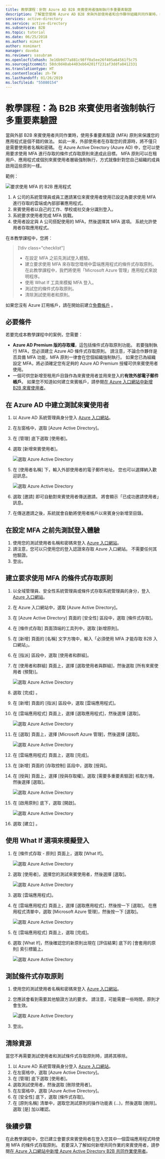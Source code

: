 ```yaml
---
title: 教學課程：針對 Azure AD B2B 來賓使用者強制執行多重要素驗證
description: 了解當您使用 Azure AD B2B 來與外部使用者和合作夥伴組織共同作業時，如何要求使用多重要素驗證 (MFA)。
services: active-directory
ms.service: active-directory
ms.subservice: B2B
ms.topic: tutorial
ms.date: 06/25/2018
ms.author: mimart
author: msmimart
manager: daveba
ms.reviewer: sasubram
ms.openlocfilehash: 3e16b9d77a881c98ff0a5ee26f405a64561f5c75
ms.sourcegitcommit: 58dc0d48ab4403eb64201ff231af3ddfa8412331
ms.translationtype: HT
ms.contentlocale: zh-TW
ms.lasthandoff: 01/26/2019
ms.locfileid: "55080154"
---
```

# <a name="tutorial-enforce-multi-factor-authentication-for-b2b-guest-users"></a>教學課程：為 B2B 來賓使用者強制執行多重要素驗證

當與外部 B2B 來賓使用者共同作業時，使用多重要素驗證 (MFA) 原則來保護您的應用程式是個不錯的做法。 如此一來，外部使用者在存取您的資源時，將不僅只是需要使用者名稱和密碼。 在 Azure Active Directory (Azure AD) 中，您可以使用要求使用 MFA 進行存取的條件式存取原則來達成此目標。 MFA 原則可以在租用戶、應用程式或個別來賓使用者層級強制執行，方式就像針對您自己組織的成員啟用這些原則一樣。

範例：

![要求使用 MFA 的 B2B 應用程式](media/tutorial-mfa/aad-b2b-mfa-example.png)

1.  A 公司的系統管理員或員工邀請某位來賓使用者使用已設定為要求使用 MFA 進行存取的雲端或內部部署應用程式。
2.  來賓使用者以自己的工作、學校或社交身分識別登入。 
3.  系統要求使用者完成 MFA 挑戰。 
4.  使用者設定與 A 公司搭配使用的 MFA，然後選擇其 MFA 選項。 系統允許使用者存取應用程式。

在本教學課程中，您將：

> [!div class="checklist"]
> * 在設定 MFA 之前先測試登入體驗。
> * 建立要求使用 MFA 來存取您環境中雲端應用程式的條件式存取原則。 在此教學課程中，我們將使用「Microsoft Azure 管理」應用程式來說明程序。
> * 使用 What If 工具來模擬 MFA 登入。
> * 測試您的條件式存取原則。
> * 清除測試使用者和原則。

如果您沒有 Azure 訂用帳戶，請在開始前建立[免費帳戶](https://azure.microsoft.com/free/?WT.mc_id=A261C142F) 。

## <a name="prerequisites"></a>必要條件

若要完成本教學課程中的案例，您需要：

 - **Azure AD Premium 版的存取權**，這包括條件式存取原則功能。 若要強制執行 MFA，您必須建立 Azure AD 條件式存取原則。 請注意，不論合作夥伴是否具備 MFA 功能，MFA 原則一律會在您個組織強制執行。 如果您已為組織設定 MFA，將必須確定您有足夠的 Azure AD Premium 授權可供來賓使用者使用。 
 - 一個可供您新增至租用戶目錄作為來賓使用者並用來登入的**有效外部電子郵件帳戶**。 如果您不知道如何建立來賓帳戶，請參閱[在 Azure 入口網站中新增 B2B 來賓使用者](add-users-administrator.md)。

## <a name="create-a-test-guest-user-in-azure-ad"></a>在 Azure AD 中建立測試來賓使用者

1. 以 Azure AD 系統管理員身分登入 [Azure 入口網站](https://portal.azure.com/)。
2. 在左窗格中，選取 [Azure Active Directory]。
3.  在 [管理] 底下選取 [使用者]。
4.  選取 [新增來賓使用者]。

    ![選取 Azure Active Directory](media/tutorial-mfa/tutorial-mfa-user-3.png)

5.  在 [使用者名稱] 下，輸入外部使用者的電子郵件地址。 您也可以選擇納入歡迎訊息。 

    ![選取 Azure Active Directory](media/tutorial-mfa/tutorial-mfa-user-4.png)

6.  選取 [邀請] 即可自動對來賓使用者傳送邀請。 將會顯示「已成功邀請使用者」訊息。 
7.  在傳送邀請之後，系統就會自動將使用者帳戶以來賓身分新增至目錄。

## <a name="test-the-sign-in-experience-before-mfa-setup"></a>在設定 MFA 之前先測試登入體驗
1.  使用您的測試使用者名稱和密碼來登入 [Azure 入口網站](https://portal.azure.com/)。
2.  請注意，您可以只使用您的登入認證來存取 Azure 入口網站。 不需要任何其他驗證。
3.  登出。

## <a name="create-a-conditional-access-policy-that-requires-mfa"></a>建立要求使用 MFA 的條件式存取原則
1.  以全域管理員、安全性系統管理員或條件式存取系統管理員的身分，登入 [Azure 入口網站](https://portal.azure.com/)。
2.  在 Azure 入口網站中，選取 [Azure Active Directory]。 
3.  在 [Azure Active Directory] 頁面的 [安全性] 區段中，選取 [條件式存取]。
4.  在 [條件式存取] 頁面頂端的工具列中，選取 [新增原則]。
5.  在 [新增] 頁面的 [名稱] 文字方塊中，輸入「必須使用 MFA 才能存取 B2B 入口網站」。
6.  在 [指派] 區段中，選取 [使用者和群組]。
7.  在 [使用者和群組] 頁面上，選擇 [選取使用者與群組]，然後選取 [所有來賓使用者 (預覽)]。

    ![選取 Azure Active Directory](media/tutorial-mfa/tutorial-mfa-policy-6.png)
9.  選取 [完成] 。
10. 在 [新增] 頁面的 [指派] 區段中，選取 [雲端應用程式]。
11. 在 [雲端應用程式] 頁面上，選擇 [選取應用程式]，然後選擇 [選取]。

    ![選取 Azure Active Directory](media/tutorial-mfa/tutorial-mfa-policy-10.png)

12. 在 [選取] 頁面上，選擇 [Microsoft Azure 管理]，然後選擇 [選取]。

    ![選取 Azure Active Directory](media/tutorial-mfa/tutorial-mfa-policy-11.png)

13. 在 [雲端應用程式] 頁面上，選取 [完成]。
14. 在 [新增] 頁面的 [存取控制] 區段中，選取 [授與]。
15. 在 [授與] 頁面上，選擇 [授與存取權]，選取 [需要多重要素驗證] 核取方塊，然後選擇 [選取]。

    ![選取 Azure Active Directory](media/tutorial-mfa/tutorial-mfa-policy-13.png)

16. 在 [啟用原則] 底下，選取 [開啟]。

    ![選取 Azure Active Directory](media/tutorial-mfa/tutorial-mfa-policy-14.png)

17. 選取 [建立] 。

## <a name="use-the-what-if-option-to-simulate-sign-in"></a>使用 What If 選項來模擬登入

1.  在 [條件式存取 - 原則] 頁面上，選取 [What If]。 

    ![選取 Azure Active Directory](media/tutorial-mfa/tutorial-mfa-whatif-1.png)

2.  選取 [使用者]，選擇您的測試來賓使用者，然後選擇 [選取]。

    ![選取 Azure Active Directory](media/tutorial-mfa/tutorial-mfa-whatif-2.png)

3.  選取 [雲端應用程式]。
4.  在 [雲端應用程式] 頁面上，選擇 [選取應用程式]，然後按一下 [選取]。 在應用程式清單中，選取 [Microsoft Azure 管理]，然後按一下 [選取]。 

    ![選取 Azure Active Directory](media/tutorial-mfa/tutorial-mfa-whatif-3.png)

5.  在 [雲端應用程式] 頁面上，選取 [完成]。
6.  選取 [What If]，然後確認您的新原則出現在 [評估結果] 底下的 [會套用的原則] 索引標籤上。

    ![選取 Azure Active Directory](media/tutorial-mfa/tutorial-mfa-whatif-4.png)

## <a name="test-your-conditional-access-policy"></a>測試條件式存取原則
1.  使用您的測試使用者名稱和密碼來登入 [Azure 入口網站](https://portal.azure.com/)。
2.  您應該會看到需要其他驗證方法的要求。 請注意，可能需要一些時間，原則才會生效。

    ![選取 Azure Active Directory](media/tutorial-mfa/mfa-required.png)
 
3.  登出。

## <a name="clean-up-resources"></a>清除資源
當您不再需要測試使用者和測試條件式存取原則時，請將其移除。
1.  以 Azure AD 系統管理員身分登入 [Azure 入口網站](https://portal.azure.com/)。
2.  在左窗格中，選取 [Azure Active Directory]。
3.  在 [管理] 底下選取 [使用者]。
4.  選取測試使用者，然後選取 [刪除使用者]。
5.  在左窗格中，選取 [Azure Active Directory]。
6.  在 [安全性] 底下，選取 [條件式存取]。
7.  在 [原則名稱] 清單中，選取您測試原則的操作功能表 (...)，然後選取 [刪除]。 選取 [是]  加以確認。
## <a name="next-steps"></a>後續步驟
在此教學課程中，您已建立會要求來賓使用者在登入您其中一個雲端應用程式時使用 MFA 的條件式存取原則。 若要深入了解如何新增共同作業的來賓使用者，請參閱[在 Azure 入口網站中新增 Azure Active Directory B2B 共同作業使用者](add-users-administrator.md)。
